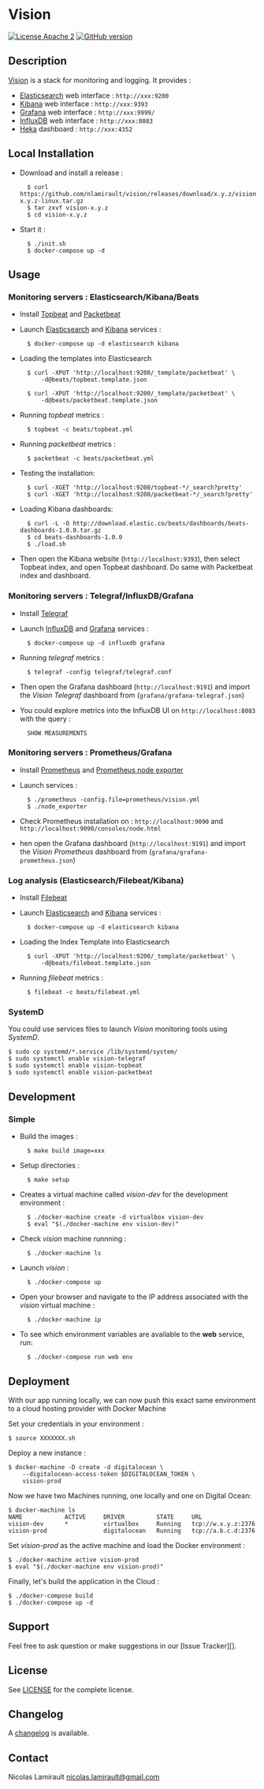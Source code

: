 # Vision

[![License Apache 2][badge-license]](LICENSE)
[![GitHub version](https://badge.fury.io/gh/nlamirault%2Fvision.svg)](https://badge.fury.io/gh/nlamirault%2Fvision)

## Description

[Vision][] is a stack for monitoring and logging. It provides :

* [Elasticsearch][] web interface : `http://xxx:9200`
* [Kibana][] web interface : `http://xxx:9393`
* [Grafana][] web interface : `http://xxx:9999/`
* [InfluxDB][] web interface : `http://xxx:8083`
* [Heka][] dashboard : `http://xxx:4352`

## Local Installation

* Download and install a release :

        $ curl https://github.com/nlamirault/vision/releases/download/x.y.z/vision-x.y.z-linux.tar.gz
        $ tar zxvf vision-x.y.z
        $ cd vision-x.y.z

* Start it :

        $ ./init.sh
        $ docker-compose up -d

## Usage

### Monitoring servers : Elasticsearch/Kibana/Beats

* Install [Topbeat][] and [Packetbeat][]

* Launch [Elasticsearch][] and [Kibana][] services :

        $ docker-compose up -d elasticsearch kibana

* Loading the templates into Elasticsearch

        $ curl -XPUT 'http://localhost:9200/_template/packetbeat' \
            -d@beats/topbeat.template.json

        $ curl -XPUT 'http://localhost:9200/_template/packetbeat' \
            -d@beats/packetbeat.template.json

* Running *topbeat* metrics :

        $ topbeat -c beats/topbeat.yml

* Running *packetbeat* metrics :

        $ packetbeat -c beats/packetbeat.yml

* Testing the installation:

        $ curl -XGET 'http://localhost:9200/topbeat-*/_search?pretty'
        $ curl -XGET 'http://localhost:9200/packetbeat-*/_search?pretty'

* Loading Kibana dashboards:

        $ curl -L -O http://download.elastic.co/beats/dashboards/beats-dashboards-1.0.0.tar.gz
        $ cd beats-dashboards-1.0.0
        $ ./load.sh

* Then open the Kibana website (`http://localhost:9393`), then select Topbeat index,
and open Topbeat dashboard. Do same with Packetbeat index and dashboard.


### Monitoring servers : Telegraf/InfluxDB/Grafana

* Install [Telegraf][]

* Launch [InfluxDB][] and [Grafana][] services :

        $ docker-compose up -d influxdb grafana

* Running *telegraf* metrics :

        $ telegraf -config telegraf/telegraf.conf

* Then open the Grafana dashboard (`http://localhost:9191`) and import the
   *Vision Telegraf* dashboard from (`grafana/grafana-telegraf.json`)

* You could explore metrics into the InfluxDB UI on `http://localhost:8083` with the query :

        SHOW MEASUREMENTS

### Monitoring servers : Prometheus/Grafana

* Install [Prometheus][] and [Prometheus node exporter][]

* Launch services :

        $ ./prometheus -config.file=prometheus/vision.yml
        $ ./node_exporter

* Check Prometheus installation on : `http://localhost:9090` and
  `http://localhost:9090/consoles/node.html`

* hen open the Grafana dashboard (`http://localhost:9191`) and import the
  *Vision Prometheus* dashboard from (`grafana/grafana-prometheus.json`)


### Log analysis (Elasticsearch/Filebeat/Kibana)

* Install [Filebeat][]

* Launch [Elasticsearch][] and [Kibana][] services :

        $ docker-compose up -d elasticsearch kibana

* Loading the Index Template into Elasticsearch

        $ curl -XPUT 'http://localhost:9200/_template/packetbeat' \
            -d@beats/filebeat.template.json

* Running *filebeat* metrics :

        $ filebeat -c beats/filebeat.yml



### SystemD

You could use services files to launch *Vision* monitoring tools using *SystemD*.

    $ sudo cp systemd/*.service /lib/systemd/system/
    $ sudo systemctl enable vision-telegraf
    $ sudo systemctl enable vision-topbeat
    $ sudo systemctl enable vision-packetbeat


## Development

### Simple

* Build the images :

        $ make build image=xxx

* Setup directories :

        $ make setup

* Creates a virtual machine called *vision-dev* for the development environment :

        $ ./docker-machine create -d virtualbox vision-dev
        $ eval "$(./docker-machine env vision-dev)"

* Check *vision* machine runnning :

        $ ./docker-machine ls

* Launch *vision* :

        $ ./docker-compose up

* Open your browser and navigate to the IP address associated with the
*vision* virtual machine :

        $ ./docker-machine ip

* To see which environment variables are available to the **web** service,
run:

        $ ./docker-compose run web env


## Deployment

With our app running locally, we can now push this exact same environment
to a cloud hosting provider with Docker Machine

Set your credentials in your environment :

    $ source XXXXXXX.sh

Deploy a new instance :

    $ docker-machine -D create -d digitalocean \
        --digitalocean-access-token $DIGITALOCEAN_TOKEN \
        vision-prod

Now we have two Machines running, one locally and one on Digital Ocean:

    $ docker-machine ls
    NAME            ACTIVE     DRIVER         STATE     URL
    vision-dev      *          virtualbox     Running   tcp://w.x.y.z:2376
    vision-prod                digitalocean   Running   tcp://a.b.c.d:2376

Set *vision-prod* as the active machine and load the Docker environment :

    $ ./docker-machine active vision-prod
    $ eval "$(./docker-machine env vision-prod)"

Finally, let's build the application in the Cloud :

    $ ./docker-compose build
    $ ./docker-compose up -d



## Support

Feel free to ask question or make suggestions in our [Issue Tracker][].


## License

See [LICENSE](LICENSE) for the complete license.


## Changelog

A [changelog](ChangeLog.md) is available.


## Contact

Nicolas Lamirault <nicolas.lamirault@gmail.com>



[Vision]: https://github.com/nlamirault/vision

[badge-license]: https://img.shields.io/badge/license-Apache2-green.svg?style=flat

[Docker]: https://www.docker.io
[Docker documentation]: http://docs.docker.io
[Docker Machine]:https://github.com/docker/machine
[Docker Complete]: https://github.com/docker/compose

[Elasticsearch]: http://www.elasticsearch.org
[Kibana]: http://www.elasticsearch.org/overview/kibana/
[Topbeat]: https://www.elastic.co/downloads/beats/topbeat
[Filebeat]: https://www.elastic.co/downloads/beats/filebeat
[Packetbeat]: https://www.elastic.co/downloads/beats/packetbeat

[Grafana]: http://grafana.org/

[InfluxDB]: http://influxdb.com
[Telegraf]: https://github.com/influxdb/telegraf

[Heka]: http://hekad.readthedocs.org/en/latest/

[Prometheus]: https://github.com/prometheus/prometheus
[Prometheus node exporter]: https://github.com/prometheus/node_exporter


[Virtualbox]: https://www.virtualbox.org
[Vagrant]: http://downloads.vagrantup.com
